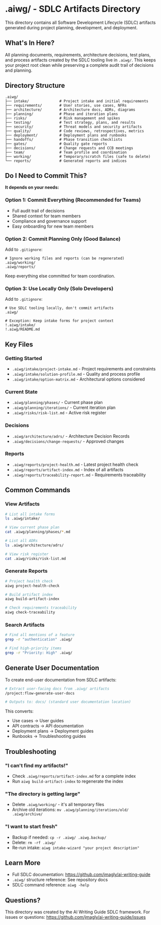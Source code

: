 # .aiwg/ - SDLC Artifacts Directory

This directory contains all Software Development Lifecycle (SDLC) artifacts generated during project planning, development, and deployment.

## What's In Here?

All planning documents, requirements, architecture decisions, test plans, and process artifacts created by the SDLC tooling live in `.aiwg/`. This keeps your project root clean while preserving a complete audit trail of decisions and planning.

## Directory Structure

```
.aiwg/
├── intake/              # Project intake and initial requirements
├── requirements/        # User stories, use cases, NFRs
├── architecture/        # Architecture docs, ADRs, diagrams
├── planning/            # Phase and iteration plans
├── risks/               # Risk management and spikes
├── testing/             # Test strategy, plans, and results
├── security/            # Threat models and security artifacts
├── quality/             # Code reviews, retrospectives, metrics
├── deployment/          # Deployment plans and runbooks
├── handoffs/            # Phase transition checklists
├── gates/               # Quality gate reports
├── decisions/           # Change requests and CCB meetings
├── team/                # Team profile and coordination
├── working/             # Temporary/scratch files (safe to delete)
└── reports/             # Generated reports and indices
```

## Do I Need to Commit This?

**It depends on your needs:**

### Option 1: Commit Everything (Recommended for Teams)
- Full audit trail of decisions
- Shared context for team members
- Compliance and governance support
- Easy onboarding for new team members

### Option 2: Commit Planning Only (Good Balance)
Add to `.gitignore`:
```gitignore
# Ignore working files and reports (can be regenerated)
.aiwg/working/
.aiwg/reports/
```

Keep everything else committed for team coordination.

### Option 3: Use Locally Only (Solo Developers)
Add to `.gitignore`:
```gitignore
# Use SDLC tooling locally, don't commit artifacts
.aiwg/

# Exception: Keep intake forms for project context
!.aiwg/intake/
!.aiwg/README.md
```

## Key Files

### Getting Started
- `.aiwg/intake/project-intake.md` - Project requirements and constraints
- `.aiwg/intake/solution-profile.md` - Quality and process profile
- `.aiwg/intake/option-matrix.md` - Architectural options considered

### Current State
- `.aiwg/planning/phases/` - Current phase plan
- `.aiwg/planning/iterations/` - Current iteration plan
- `.aiwg/risks/risk-list.md` - Active risk register

### Decisions
- `.aiwg/architecture/adrs/` - Architecture Decision Records
- `.aiwg/decisions/change-requests/` - Approved changes

### Reports
- `.aiwg/reports/project-health.md` - Latest project health check
- `.aiwg/reports/artifact-index.md` - Index of all artifacts
- `.aiwg/reports/traceability-report.md` - Requirements traceability

## Common Commands

### View Artifacts
```bash
# List all intake forms
ls .aiwg/intake/

# View current phase plan
cat .aiwg/planning/phases/*.md

# List all ADRs
ls .aiwg/architecture/adrs/

# View risk register
cat .aiwg/risks/risk-list.md
```

### Generate Reports
```bash
# Project health check
aiwg project-health-check

# Build artifact index
aiwg build-artifact-index

# Check requirements traceability
aiwg check-traceability
```

### Search Artifacts
```bash
# Find all mentions of a feature
grep -r "authentication" .aiwg/

# Find high-priority items
grep -r "Priority: High" .aiwg/
```

## Generate User Documentation

To create end-user documentation from SDLC artifacts:

```bash
# Extract user-facing docs from .aiwg/ artifacts
/project:flow-generate-user-docs

# Outputs to: docs/ (standard user documentation location)
```

This converts:
- Use cases → User guides
- API contracts → API documentation
- Deployment plans → Deployment guides
- Runbooks → Troubleshooting guides

## Troubleshooting

### "I can't find my artifacts!"
- Check `.aiwg/reports/artifact-index.md` for a complete index
- Run `aiwg build-artifact-index` to regenerate the index

### "The directory is getting large"
- Delete `.aiwg/working/` - it's all temporary files
- Archive old iterations: `mv .aiwg/planning/iterations/old/ .aiwg/archive/`

### "I want to start fresh"
- Backup if needed: `cp -r .aiwg/ .aiwg.backup/`
- Delete: `rm -rf .aiwg/`
- Re-run intake: `aiwg intake-wizard "your project description"`

## Learn More

- Full SDLC documentation: https://github.com/jmagly/ai-writing-guide
- `.aiwg/` structure reference: See repository docs
- SDLC command reference: `aiwg -help`

## Questions?

This directory was created by the AI Writing Guide SDLC framework.
For issues or questions: https://github.com/jmagly/ai-writing-guide/issues
